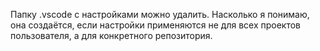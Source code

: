 Папку .vscode с настройками можно удалить.
Насколько я понимаю, она создаётся, если настройки применяются не для всех проектов пользователя, а для конкретного репозитория.
